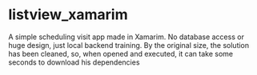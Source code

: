 # listview_xamarim
A simple scheduling visit app made in Xamarim. No database access or huge design, just local backend training.
By the original size, the solution has been cleaned, so, when opened and executed, it can take some seconds to download his dependencies  
